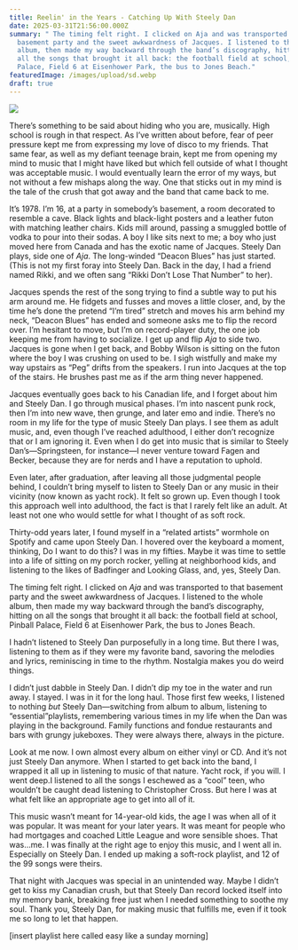```yaml
---
title: Reelin' in the Years - Catching Up With Steely Dan
date: 2025-03-31T21:56:00.000Z
summary: " The timing felt right. I clicked on Aja and was transported to that
  basement party and the sweet awkwardness of Jacques. I listened to the whole
  album, then made my way backward through the band’s discography, hitting on
  all the songs that brought it all back: the football field at school, Pinball
  Palace, Field 6 at Eisenhower Park, the bus to Jones Beach."
featuredImage: /images/upload/sd.webp
draft: true
---
```

![](/images/upload/sd.webp)

There’s something to be said about hiding who you are, musically. High school is rough in that respect. As I’ve written about before, fear of peer pressure kept me from expressing my love of disco to my friends. That same fear, as well as my defiant teenage brain, kept me from opening my mind to music that I might have liked but which fell outside of what I thought was acceptable music. I would eventually learn the error of my ways, but not without a few mishaps along the way. One that sticks out in my mind is the tale of the crush that got away and the band that came back to me. 

It’s 1978. I’m 16, at a party in somebody’s basement, a room decorated to resemble a cave. Black lights and black-light posters and a leather futon with matching leather chairs. Kids mill around, passing a smuggled bottle of vodka to pour into their sodas. A boy I like sits next to me; a boy who just moved here from Canada and has the exotic name of Jacques. Steely Dan plays, side one of *Aja*. The long-winded “Deacon Blues” has just started. (This is not my first foray into Steely Dan. Back in the day, I had a friend named Rikki, and we often sang “Rikki Don’t Lose That Number” to her).

Jacques spends the rest of the song trying to find a subtle way to put his arm around me. He fidgets and fusses and moves a little closer, and, by the time he’s done the pretend “I’m tired” stretch and moves his arm behind my neck, “Deacon Blues” has ended and someone asks me to flip the record over. I’m hesitant to move, but I’m on record-player duty, the one job keeping me from having to socialize. I get up and flip *Aja* to side two. Jacques is gone when I get back, and Bobby Wilson is sitting on the futon where the boy I was crushing on used to be. I sigh wistfully and make my way upstairs as “Peg” drifts from the speakers. I run into Jacques at the top of the stairs. He brushes past me as if the arm thing never happened.

Jacques eventually goes back to his Canadian life, and I forget about him and Steely Dan. I go through musical phases. I’m into nascent punk rock, then I’m into new wave, then grunge, and later emo and indie. There’s no room in my life for the type of music Steely Dan plays. I see them as adult music, and, even though I’ve reached adulthood, I either don’t recognize that or I am ignoring it. Even when I do get into music that is similar to Steely Dan’s—Springsteen, for instance—I never venture toward Fagen and Becker, because they are for nerds and I have a reputation to uphold.

Even later, after graduation, after leaving all those judgmental people behind, I couldn’t bring myself to listen to Steely Dan or any music in their vicinity (now known as yacht rock). It felt so grown up. Even though I took this approach well into adulthood, the fact is that I rarely felt like an adult. At least not one who would settle for what I thought of as soft rock.

Thirty-odd years later, I found myself in a “related artists” wormhole on Spotify and came upon Steely Dan. I hovered over the keyboard a moment, thinking, Do I want to do this? I was in my fifties. Maybe it was time to settle into a life of sitting on my porch rocker, yelling at neighborhood kids, and listening to the likes of Badfinger and Looking Glass, and, yes, Steely Dan. 

The timing felt right. I clicked on *Aja* and was transported to that basement party and the sweet awkwardness of Jacques. I listened to the whole album, then made my way backward through the band’s discography, hitting on all the songs that brought it all back: the football field at school, Pinball Palace, Field 6 at Eisenhower Park, the bus to Jones Beach.

I hadn’t listened to Steely Dan purposefully in a long time. But there I was, listening to them as if they were my favorite band, savoring the melodies and lyrics, reminiscing in time to the rhythm. Nostalgia makes you do weird things.

I didn’t just dabble in Steely Dan. I didn’t dip my toe in the water and run away. I stayed. I was in it for the long haul. Those first few weeks, I listened to nothing *but* Steely Dan—switching from album to album, listening to “essential”playlists, remembering various times in my life when the Dan was playing in the background. Family functions and fondue restaurants and bars with grungy jukeboxes. They were always there, always in the picture.

Look at me now. I own almost every album on either vinyl or CD. And it’s not just Steely Dan anymore. When I started to get back into the band, I wrapped it all up in listening to music of that nature. Yacht rock, if you will. I went deep.I listened to all the songs I eschewed as a “cool” teen, who wouldn’t be caught dead listening to Christopher Cross. But here I was at what felt like an appropriate age to get into all of it. 

This music wasn’t meant for 14-year-old kids, the age I was when all of it was popular. It was meant for your later years. It was meant for people who had mortgages and coached Little League and wore sensible shoes. That was…me. I was finally at the right age to enjoy this music, and I went all in. Especially on Steely Dan. I ended up making a soft-rock playlist, and 12 of the 99 songs were theirs.

That night with Jacques was special in an unintended way. Maybe I didn’t get to kiss my Canadian crush, but that Steely Dan record locked itself into my memory bank, breaking free just when I needed something to soothe my soul. Thank you, Steely Dan, for making music that fulfills me, even if it took me so long to let that happen.

\[insert playlist here called easy like a sunday morning]
